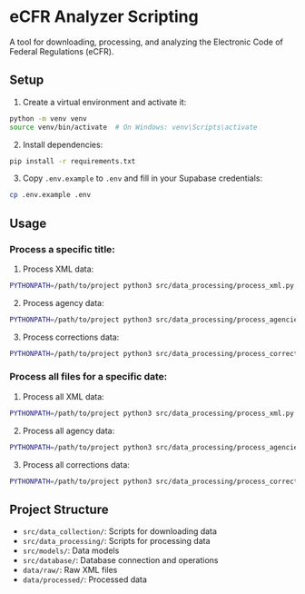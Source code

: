 # eCFR Analyzer Scripting

A tool for downloading, processing, and analyzing the Electronic Code of Federal Regulations (eCFR).

## Setup

1. Create a virtual environment and activate it:
```bash
python -m venv venv
source venv/bin/activate  # On Windows: venv\Scripts\activate
```

2. Install dependencies:
```bash
pip install -r requirements.txt
```

3. Copy `.env.example` to `.env` and fill in your Supabase credentials:
```bash
cp .env.example .env
```

## Usage

### Process a specific title:

1. Process XML data:
```bash
PYTHONPATH=/path/to/project python3 src/data_processing/process_xml.py data/raw/titles/2025-03-31/title-5.xml
```

2. Process agency data:
```bash
PYTHONPATH=/path/to/project python3 src/data_processing/process_agencies.py data/raw/agencies/2025-03-31/agency-title-5.json
```

3. Process corrections data:
```bash
PYTHONPATH=/path/to/project python3 src/data_processing/process_corrections.py data/raw/corrections/2025-03-31/corrections-title-5.json
```

### Process all files for a specific date:

1. Process all XML data:
```bash
PYTHONPATH=/path/to/project python3 src/data_processing/process_xml.py data/raw/titles/2025-03-31/
```

2. Process all agency data:
```bash
PYTHONPATH=/path/to/project python3 src/data_processing/process_agencies.py data/raw/agencies/2025-03-31/
```

3. Process all corrections data:
```bash
PYTHONPATH=/path/to/project python3 src/data_processing/process_corrections.py data/raw/corrections/2025-03-31/
```

## Project Structure

- `src/data_collection/`: Scripts for downloading data
- `src/data_processing/`: Scripts for processing data
- `src/models/`: Data models
- `src/database/`: Database connection and operations
- `data/raw/`: Raw XML files
- `data/processed/`: Processed data